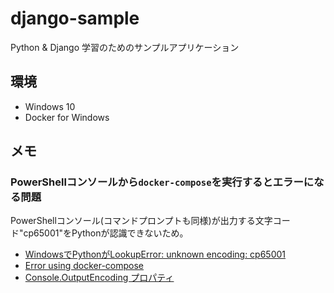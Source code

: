 # django-sample

Python & Django 学習のためのサンプルアプリケーション

## 環境

- Windows 10
- Docker for Windows

## メモ

### PowerShellコンソールから`docker-compose`を実行するとエラーになる問題

PowerShellコンソール(コマンドプロンプトも同様)が出力する文字コード"cp65001"をPythonが認識できないため。

- [WindowsでPythonがLookupError: unknown encoding: cp65001](http://qiita.com/fetaro/items/448407a6964d307e8840)
- [Error using docker-compose](https://forums.docker.com/t/error-using-docker-compose/14978)
- [Console.OutputEncoding プロパティ](https://msdn.microsoft.com/ja-jp/library/system.console.outputencoding(v=vs.110).aspx)
